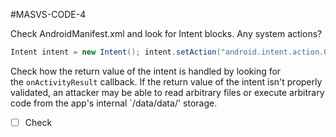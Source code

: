 #MASVS-CODE-4 

Check AndroidManifest.xml and look for Intent blocks. Any system actions?

```java
Intent intent = new Intent(); intent.setAction("android.intent.action.GET_CONTENT"); startActivityForResult(Intent.createChooser(intent, ""), REQUEST_IMAGE);
```

Check how the return value of the intent is handled by looking for the `onActivityResult` callback. If the return value of the intent isn't properly validated, an attacker may be able to read arbitrary files or execute arbitrary code from the app's internal `/data/data/' storage.

- [ ] Check
